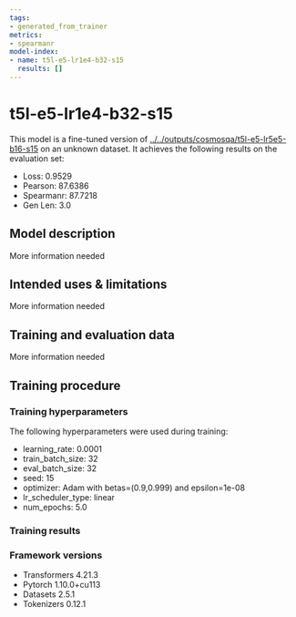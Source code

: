 ```yaml
---
tags:
- generated_from_trainer
metrics:
- spearmanr
model-index:
- name: t5l-e5-lr1e4-b32-s15
  results: []
---
```


<!-- This model card has been generated automatically according to the information the Trainer had access to. You
should probably proofread and complete it, then remove this comment. -->

# t5l-e5-lr1e4-b32-s15

This model is a fine-tuned version of [../../outputs/cosmosqa/t5l-e5-lr5e5-b16-s15](https://huggingface.co/../../outputs/cosmosqa/t5l-e5-lr5e5-b16-s15) on an unknown dataset.
It achieves the following results on the evaluation set:
- Loss: 0.9529
- Pearson: 87.6386
- Spearmanr: 87.7218
- Gen Len: 3.0

## Model description

More information needed

## Intended uses & limitations

More information needed

## Training and evaluation data

More information needed

## Training procedure

### Training hyperparameters

The following hyperparameters were used during training:
- learning_rate: 0.0001
- train_batch_size: 32
- eval_batch_size: 32
- seed: 15
- optimizer: Adam with betas=(0.9,0.999) and epsilon=1e-08
- lr_scheduler_type: linear
- num_epochs: 5.0

### Training results



### Framework versions

- Transformers 4.21.3
- Pytorch 1.10.0+cu113
- Datasets 2.5.1
- Tokenizers 0.12.1
